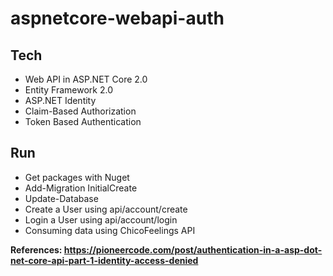 # aspnetcore-webapi-auth

## Tech

* Web API in ASP.NET Core 2.0
* Entity Framework 2.0
* ASP.NET Identity
* Claim-Based Authorization
* Token Based Authentication

## Run

* Get packages with Nuget
* Add-Migration InitialCreate
* Update-Database
* Create a User using api/account/create
* Login a User using api/account/login
* Consuming data using ChicoFeelings API

**References: https://pioneercode.com/post/authentication-in-a-asp-dot-net-core-api-part-1-identity-access-denied**